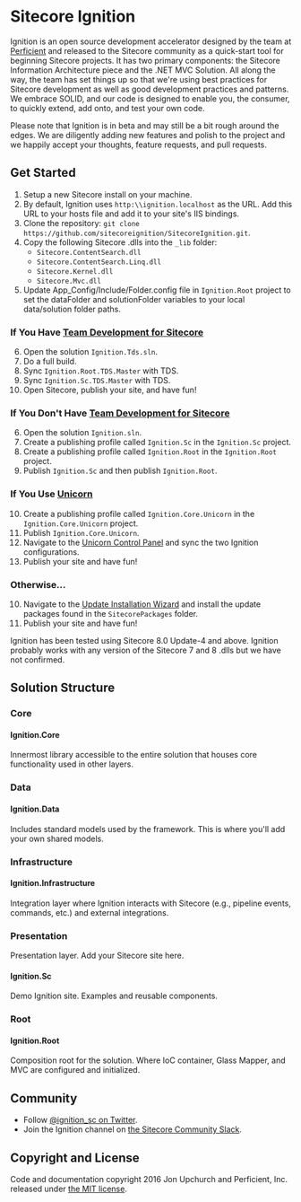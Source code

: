 # Sitecore Ignition

Ignition is an open source development accelerator designed by the team at [Perficient](http://www.perficient.com) and released to the Sitecore community as a quick-start tool for beginning Sitecore projects. It has two primary components: the Sitecore Information Architecture piece and the .NET MVC Solution. All along the way, the team has set things up so that we're using best practices for Sitecore development as well as good development practices and patterns. We embrace SOLID, and our code is designed to enable you, the consumer, to quickly extend, add onto, and test your own code.

Please note that Ignition is in beta and may still be a bit rough around the edges. We are diligently adding new features and polish to the project and we happily accept your thoughts, feature requests, and pull requests.

## Get Started

1. Setup a new Sitecore install on your machine.
2. By default, Ignition uses `http:\\ignition.localhost` as the URL. Add this URL to your hosts file and add it to your site's IIS bindings.
3. Clone the repository: `git clone https://github.com/sitecoreignition/SitecoreIgnition.git`.
4. Copy the following Sitecore .dlls into the `_lib` folder:
	* `Sitecore.ContentSearch.dll`
	* `Sitecore.ContentSearch.Linq.dll`
	* `Sitecore.Kernel.dll`
	* `Sitecore.Mvc.dll`
5. Update App_Config/Include/Folder.config file in `Ignition.Root` project to set the dataFolder and solutionFolder variables to your local data/solution folder paths.

### If You Have [Team Development for Sitecore](https://www.teamdevelopmentforsitecore.com/)

6. Open the solution `Ignition.Tds.sln`.
7. Do a full build.
8. Sync `Ignition.Root.TDS.Master` with TDS.
9. Sync `Ignition.Sc.TDS.Master` with TDS.
10. Open Sitecore, publish your site, and have fun!

### If You Don't Have [Team Development for Sitecore](https://www.teamdevelopmentforsitecore.com/)

6. Open the solution `Ignition.sln`.
7. Create a publishing profile called `Ignition.Sc` in the `Ignition.Sc` project.
8. Create a publishing profile called `Ignition.Root` in the `Ignition.Root` project.
9. Publish `Ignition.Sc` and then publish `Ignition.Root`.

### If You Use [Unicorn](https://github.com/kamsar/Unicorn) 
10. Create a publishing profile called `Ignition.Core.Unicorn` in the `Ignition.Core.Unicorn` project.
11. Publish `Ignition.Core.Unicorn`.
12. Navigate to the [Unicorn Control Panel](http://ignition.localhost/unicorn.aspx) and sync the two Ignition configurations.
13. Publish your site and have fun!

### Otherwise...
10. Navigate to the [Update Installation Wizard](http://ignition.localhost/sitecore/admin/updateinstallationwizard.aspx) and install the update packages found in the `SitecorePackages` folder.
11. Publish your site and have fun!

Ignition has been tested using Sitecore 8.0 Update-4 and above. Ignition probably works with any version of the Sitecore 7 and 8 .dlls but we have not confirmed.

## Solution Structure

### Core

#### Ignition.Core

Innermost library accessible to the entire solution that houses core functionality used in other layers.

### Data

#### Ignition.Data

Includes standard models used by the framework. This is where you'll add your own shared models.

### Infrastructure

#### Ignition.Infrastructure

Integration layer where Ignition interacts with Sitecore (e.g., pipeline events, commands, etc.) and external integrations.

### Presentation

Presentation layer. Add your Sitecore site here.

#### Ignition.Sc

Demo Ignition site. Examples and reusable components.

### Root

#### Ignition.Root

Composition root for the solution. Where IoC container, Glass Mapper, and MVC are configured and initialized.

## Community

* Follow [@ignition_sc on Twitter](https://twitter.com/ignition_sc).
* Join the Ignition channel on [the Sitecore Community Slack](https://sitecorechat.slack.com).

## Copyright and License

Code and documentation copyright 2016 Jon Upchurch and Perficient, Inc. released under [the MIT license](https://github.com/sitecoreignition/SitecoreIgnition/blob/master/LICENSE).
